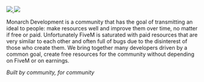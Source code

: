 <p>
  <a href="https://discord.com/invite/WKtk65yBC6">
    <img src="https://img.shields.io/discord/1313538236462923906?style=for-the-badge&logo=discord&labelColor=7d12ff&logoColor=white&color=2c2f33&label=Discord"/>
  </a>
  <a href="https://monarch-docs.ricodev.it/">
    <img src="https://img.shields.io/badge/Docs-Read%20Now-7d12ff?style=for-the-badge&logo=readthedocs&logoColor=white&color=2c2f33&labelColor=7d12ff"/>
  </a>
</p>

Monarch Development is a community that has the goal of transmitting an ideal to people: make resources well and improve them over time, no matter if free or paid. Unfortunately FiveM is saturated with paid resources that are very similar to each other and often full of bugs due to the disinterest of those who create them. We bring together many developers driven by a common goal, create free resources for the community without depending on FiveM or on earnings.

_Built by community, for community_